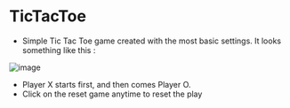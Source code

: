# TicTacToe
- Simple Tic Tac Toe game created  with the most basic settings. It looks something like this :

![image](https://github.com/shuchimuley/TicTacToe/assets/459880/4c5b9355-7824-498f-a83f-ce7f6f81a888)

- Player X starts first, and then comes Player O. 
- Click on the reset game anytime to reset the play
